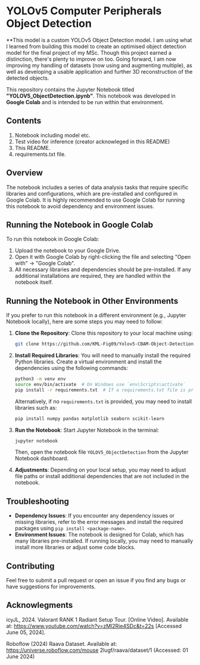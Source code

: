 # YOLOv5 Computer Peripherals Object Detection

**This model is a custom YOLOv5 Object Detection model. I am using what I learned from building this model to create an optimised object detection model for the final project of my MSc. Though this project earned a distinction, there's plenty to improve on too. Going forward, I am now improving my handling of datasets (now using and augmenting multiple), as well as developing a usable application and further 3D reconstruction of the detected objects. 

This repository contains the Jupyter Notebook titled **"YOLOV5_ObjectDetection.ipynb"**. This notebook was developed in **Google Colab** and is intended to be run within that environment.

## Contents

1. Notebook including model etc.
2. Test video for inference (creator acknowleged in this README)
3. This README.
4. requirements.txt file.

## Overview

The notebook includes a series of data analysis tasks that require specific libraries and configurations, which are pre-installed and configured in Google Colab. It is highly recommended to use Google Colab for running this notebook to avoid dependency and environment issues.

## Running the Notebook in Google Colab

To run this notebook in Google Colab:

1. Upload the notebook to your Google Drive.
2. Open it with Google Colab by right-clicking the file and selecting "Open with" -> "Google Colab".
3. All necessary libraries and dependencies should be pre-installed. If any additional installations are required, they are handled within the notebook itself.

## Running the Notebook in Other Environments

If you prefer to run this notebook in a different environment (e.g., Jupyter Notebook locally), here are some steps you may need to follow:

1. **Clone the Repository**: Clone this repository to your local machine using:
    ```sh
    git clone https://github.com/KML-Fig09/Yolov5-CBAM-Object-Detection.git
    ```

2. **Install Required Libraries**: You will need to manually install the required Python libraries. Create a virtual environment and install the dependencies using the following commands:
    ```sh
    python3 -m venv env
    source env/bin/activate  # On Windows use `env\Scripts\activate`
    pip install -r requirements.txt  # If a requirements.txt file is provided
    ```
    Alternatively, if no `requirements.txt` is provided, you may need to install libraries such as:
    ```sh
    pip install numpy pandas matplotlib seaborn scikit-learn
    ```

3. **Run the Notebook**: Start Jupyter Notebook in the terminal:
    ```sh
    jupyter notebook
    ```
    Then, open the notebook file `YOLOV5_ObjectDetection` from the Jupyter Notebook dashboard.

4. **Adjustments**: Depending on your local setup, you may need to adjust file paths or install additional dependencies that are not included in the notebook.

## Troubleshooting

- **Dependency Issues**: If you encounter any dependency issues or missing libraries, refer to the error messages and install the required packages using `pip install <package-name>`.
- **Environment Issues**: The notebook is designed for Colab, which has many libraries pre-installed. If running locally, you may need to manually install more libraries or adjust some code blocks.

## Contributing

Feel free to submit a pull request or open an issue if you find any bugs or have suggestions for improvements.

## Acknowlegments 

icyJL, 2024. Valorant RANK 1 Radiant Setup Tour. [Online Video]. Available at: 
https://www.youtube.com/watch?v=zMl2Rie4SDc&t=22s [Accessed June 05, 2024]. 

Roboflow (2024) Raava Dataset. Available at: https://universe.roboflow.com/mouse
2lugf/raava/dataset/1 (Accessed: 01 June 2024) 
